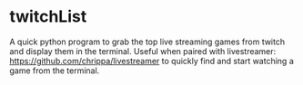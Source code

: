 twitchList
==========

A quick python program to grab the top live streaming games from twitch and display them in the terminal. Useful when paired with livestreamer: https://github.com/chrippa/livestreamer to quickly find and start watching a game from the terminal.
